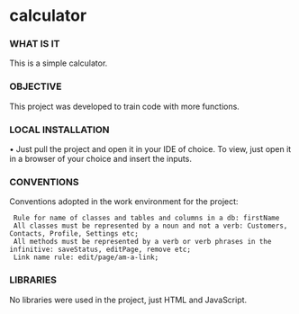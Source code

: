 # calculator

### WHAT IS IT

This is a simple calculator.

### OBJECTIVE

This project was developed to train code with more functions.

### LOCAL INSTALLATION

• Just pull the project and open it in your IDE of choice. To view, just open it in a browser of your choice and insert the inputs. 

### CONVENTIONS

Conventions adopted in the work environment for the project:

     Rule for name of classes and tables and columns in a db: firstName
     All classes must be represented by a noun and not a verb: Customers, Contacts, Profile, Settings etc;
     All methods must be represented by a verb or verb phrases in the infinitive: saveStatus, editPage, remove etc;
     Link name rule: edit/page/am-a-link;

### LIBRARIES

No libraries were used in the project, just HTML and JavaScript.
